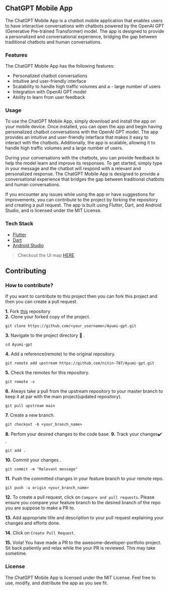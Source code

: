## ChatGPT Mobile App

The ChatGPT Mobile App is a chatbot mobile application that enables users to have interactive conversations with chatbots powered by the OpenAI GPT (Generative Pre-trained Transformer) model. The app is designed to provide a personalized and conversational experience, bridging the gap between traditional chatbots and human conversations.


### Features

The ChatGPT Mobile App has the following features:

- Personalized chatbot conversations
- Intuitive and user-friendly interface
- Scalability to handle high traffic volumes and a - large number of users
- Integration with OpenAI GPT model
- Ability to learn from user feedback


### Usage
To use the ChatGPT Mobile App, simply download and install the app on your mobile device. Once installed, you can open the app and begin having personalized chatbot conversations with the OpenAI GPT model. The app provides an intuitive and user-friendly interface that makes it easy to interact with the chatbots. Additionally, the app is scalable, allowing it to handle high traffic volumes and a large number of users.

During your conversations with the chatbots, you can provide feedback to help the model learn and improve its responses. To get started, simply type in your message and the chatbot will respond with a relevant and personalized response. The ChatGPT Mobile App is designed to provide a conversational experience that bridges the gap between traditional chatbots and human conversations.

If you encounter any issues while using the app or have suggestions for improvements, you can contribute to the project by forking the repository and creating a pull request. The app is built using Flutter, Dart, and Android Studio, and is licensed under the MIT License.

### Tech Stack

- [Flutter](https://flutter.dev/)
- [Dart](https://dart.dev/)
- [Android Studio](https://developer.android.com/studio)

> Checkout the UI map [HERE](https://www.figma.com/file/DWV6y3U2686IANogOgZlQj/Ayumi-gpt?node-id=0%3A1&t=agMdJnj4GmxhYpAL-1) <br/>

## Contributing

### How to contribute?

If you want to contribute to this project then you can fork this project and then you can create a pull request.

**1.** Fork [this](https://github.com/nitin-787/Ayumi-gpt.git) repository  
**2.** Clone your forked copy of the project.

```
git clone https://github.com/<your_username>/Ayumi-gpt.git
```

**3.** Navigate to the project directory :file_folder: .

```
cd Ayumi-gpt
```

**4.** Add a reference(remote) to the original repository.

```
git remote add upstream https://github.com/nitin-787/Ayumi-gpt.git
```

**5.** Check the remotes for this repository.

```
git remote -v
```

**6.** Always take a pull from the upstream repository to your master branch to keep it at par with the main project(updated repository).

```
git pull upstream main
```

**7.** Create a new branch.

```
git checkout -b <your_branch_name>
```

**8.** Perfom your desired changes to the code base.
**9.** Track your changes:heavy_check_mark: .

```
git add .
```

**10.** Commit your changes .

```
git commit -m "Relevant message"
```

**11.** Push the committed changes in your feature branch to your remote repo.

```
git push -u origin <your_branch_name>
```

**12.** To create a pull request, click on `Compare and pull requests`. Please ensure you compare your feature branch to the desired branch of the repo you are suppose to make a PR to.

**13.** Add appropriate title and description to your pull request explaining your changes and efforts done.

**14.** Click on `Create Pull Request`.

**15.** Voila! You have made a PR to the awesome-developer-portfolio project. Sit back patiently and relax while the your PR is reviewed. This may take sometime.

### License

The ChatGPT Mobile App is licensed under the MIT License. Feel free to use, modify, and distribute the app as you see fit.
